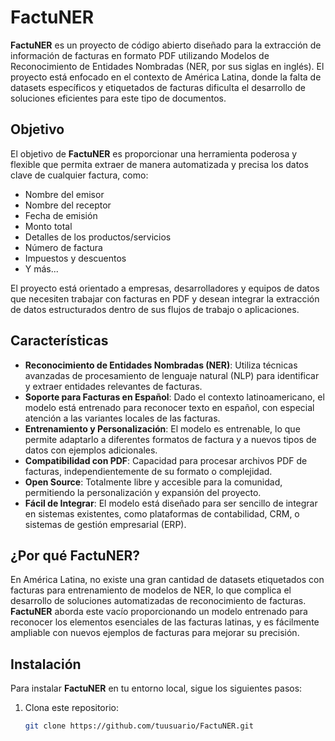 # FactuNER

**FactuNER** es un proyecto de código abierto diseñado para la extracción de información de facturas en formato PDF utilizando Modelos de Reconocimiento de Entidades Nombradas (NER, por sus siglas en inglés). El proyecto está enfocado en el contexto de América Latina, donde la falta de datasets específicos y etiquetados de facturas dificulta el desarrollo de soluciones eficientes para este tipo de documentos.

## Objetivo

El objetivo de **FactuNER** es proporcionar una herramienta poderosa y flexible que permita extraer de manera automatizada y precisa los datos clave de cualquier factura, como:

- Nombre del emisor
- Nombre del receptor
- Fecha de emisión
- Monto total
- Detalles de los productos/servicios
- Número de factura
- Impuestos y descuentos
- Y más...

El proyecto está orientado a empresas, desarrolladores y equipos de datos que necesiten trabajar con facturas en PDF y desean integrar la extracción de datos estructurados dentro de sus flujos de trabajo o aplicaciones.

## Características

- **Reconocimiento de Entidades Nombradas (NER)**: Utiliza técnicas avanzadas de procesamiento de lenguaje natural (NLP) para identificar y extraer entidades relevantes de facturas.
- **Soporte para Facturas en Español**: Dado el contexto latinoamericano, el modelo está entrenado para reconocer texto en español, con especial atención a las variantes locales de las facturas.
- **Entrenamiento y Personalización**: El modelo es entrenable, lo que permite adaptarlo a diferentes formatos de factura y a nuevos tipos de datos con ejemplos adicionales.
- **Compatibilidad con PDF**: Capacidad para procesar archivos PDF de facturas, independientemente de su formato o complejidad.
- **Open Source**: Totalmente libre y accesible para la comunidad, permitiendo la personalización y expansión del proyecto.
- **Fácil de Integrar**: El modelo está diseñado para ser sencillo de integrar en sistemas existentes, como plataformas de contabilidad, CRM, o sistemas de gestión empresarial (ERP).

## ¿Por qué FactuNER?

En América Latina, no existe una gran cantidad de datasets etiquetados con facturas para entrenamiento de modelos de NER, lo que complica el desarrollo de soluciones automatizadas de reconocimiento de facturas. **FactuNER** aborda este vacío proporcionando un modelo entrenado para reconocer los elementos esenciales de las facturas latinas, y es fácilmente ampliable con nuevos ejemplos de facturas para mejorar su precisión.

## Instalación

Para instalar **FactuNER** en tu entorno local, sigue los siguientes pasos:

1. Clona este repositorio:
   ```bash
   git clone https://github.com/tuusuario/FactuNER.git
